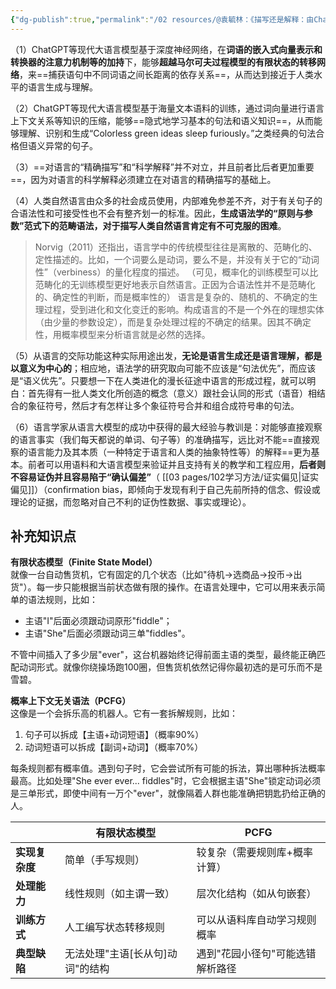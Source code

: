 ```yaml
---
{"dg-publish":true,"permalink":"/02 resources/@袁毓林：《描写还是解释：由ChatGPT反思语言学的两种目标》/","created":"2025-02-05T12:22:45.372+08:00","updated":"2025-03-01T17:27:01.387+08:00"}
---
```


（1）ChatGPT等现代大语言模型基于深度神经网络，在**词语的嵌入式向量表示和转换器的注意力机制等的加持**下，能够**超越马尔可夫过程模型的有限状态的转移网络**，来==捕获语句中不同词语之间长距离的依存关系==，从而达到接近于人类水平的语言生成与理解。

（2）ChatGPT等现代大语言模型基于海量文本语料的训练，通过词向量进行语言上下文关系等知识的压缩，能够==隐式地学习基本的句法和语义知识==，从而能够理解、识别和生成“Colorless green ideas sleep furiously。”之类经典的句法合格但语义异常的句子。

（3）==对语言的“精确描写”和“科学解释”并不对立，并且前者比后者更加重要==，因为对语言的科学解释必须建立在对语言的精确描写的基础上。

（4）人类自然语言由众多的社会成员使用，内部难免参差不齐，对于有关句子的合语法性和可接受性也不会有整齐划一的标准。因此，**生成语法学的“原则与参数”范式下的范畴语法，对于描写人类自然语言肯定有不可克服的困难**。
> Norvig（2011）还指出，语言学中的传统模型往往是离散的、范畴化的、定性描述的。比如，一个词要么是动词，要么不是，并没有关于它的“动词性”（verbiness）的量化程度的描述。
> （可见，概率化的训练模型可以比范畴化的无训练模型更好地表示自然语言。正因为合语法性并不是范畴化的、确定性的判断，而是概率性的）
> 语言是复杂的、随机的、不确定的生理过程，受到进化和文化变迁的影响。构成语言的不是一个外在的理想实体（由少量的参数设定），而是复杂处理过程的不确定的结果。因其不确定性，用概率模型来分析语言就是必然的选择。


（5）从语言的交际功能这种实际用途出发，**无论是语言生成还是语言理解，都是以意义为中心的**；相应地，语法学的研究取向可能不应该是“句法优先”，而应该是“语义优先”。只要想一下在人类进化的漫长征途中语言的形成过程，就可以明白：首先得有一批人类文化所创造的概念（意义）跟社会认同的形式（语音）相结合的象征符号，然后才有怎样让多个象征符号合并和组合成符号串的句法。

（6）语言学家从语言大模型的成功中获得的最大经验与教训是：对能够直接观察的语言事实（我们每天都说的单词、句子等）的准确描写，远比对不能==直接观察的语言能力及其本质（一种特定于语言和人类的抽象特性等）的解释==更为基本。前者可以用语料和大语言模型来验证并且支持有关的教学和工程应用，**后者则不容易证伪并且容易陷于“确认偏差”**（ [[03 pages/102学习方法/证实偏见\|证实偏见]]）（confirmation bias，即倾向于发现有利于自己先前所持的信念、假设或理论的证据，而忽略对自己不利的证伪性数据、事实或理论）。


## 补充知识点
**有限状态模型（Finite State Model）**  
就像一台自动售货机，它有固定的几个状态（比如"待机→选商品→投币→出货"）。每一步只能根据当前状态做有限的操作。在语言处理中，它可以用来表示简单的语法规则，比如：
- 主语"I"后面必须跟动词原形"fiddle"；
- 主语"She"后面必须跟动词三单"fiddles"。

不管中间插入了多少层"ever"，这台机器始终记得前面主语的类型，最终能正确匹配动词形式。就像你绕操场跑100圈，但售货机依然记得你最初选的是可乐而不是雪碧。

**概率上下文无关语法（PCFG）**  
这像是一个会拆乐高的机器人。它有一套拆解规则，比如：
1. 句子可以拆成【主语+动词短语】（概率90%）
2. 动词短语可以拆成【副词+动词】（概率70%） 

每条规则都有概率值。遇到句子时，它会尝试所有可能的拆法，算出哪种拆法概率最高。比如处理"She ever ever... fiddles"时，它会根据主语"She"锁定动词必须是三单形式，即使中间有一万个"ever"，就像隔着人群也能准确把钥匙扔给正确的人。

|                  | 有限状态模型                     | PCFG                          |
|------------------|------------------------------|-------------------------------|
| **实现复杂度**   | 简单（手写规则）                  | 较复杂（需要规则库+概率计算）       |
| **处理能力**     | 线性规则（如主谓一致）              | 层次化结构（如从句嵌套）           |
| **训练方式**     | 人工编写状态转移规则                | 可以从语料库自动学习规则概率        |
| **典型缺陷**     | 无法处理"主语[长从句]动词"的结构      | 遇到"花园小径句"可能选错解析路径    |

